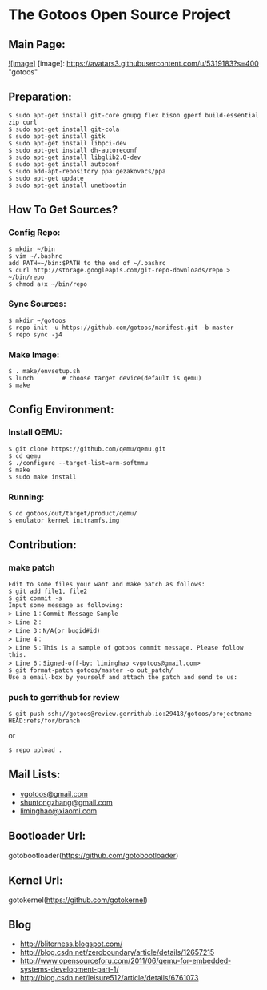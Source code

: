 The Gotoos Open Source Project
================================================================================

Main Page:
--------------------------------------------------------------------------------

[![image]](http://gotoos.strikingly.com)
[image]: https://avatars3.githubusercontent.com/u/5319183?s=400 "gotoos"

Preparation:
--------------------------------------------------------------------------------

```
$ sudo apt-get install git-core gnupg flex bison gperf build-essential zip curl
$ sudo apt-get install git-cola
$ sudo apt-get install gitk
$ sudo apt-get install libpci-dev
$ sudo apt-get install dh-autoreconf
$ sudo apt-get install libglib2.0-dev
$ sudo apt-get install autoconf
$ sudo add-apt-repository ppa:gezakovacs/ppa
$ sudo apt-get update
$ sudo apt-get install unetbootin
```

How To Get Sources?
--------------------------------------------------------------------------------

### Config Repo:

```
$ mkdir ~/bin
$ vim ~/.bashrc
add PATH=~/bin:$PATH to the end of ~/.bashrc
$ curl http://storage.googleapis.com/git-repo-downloads/repo > ~/bin/repo
$ chmod a+x ~/bin/repo
```

### Sync Sources:

```
$ mkdir ~/gotoos
$ repo init -u https://github.com/gotoos/manifest.git -b master
$ repo sync -j4
```

### Make Image:

```
$ . make/envsetup.sh
$ lunch        # choose target device(default is qemu)
$ make
```

Config Environment:
--------------------------------------------------------------------------------

### Install QEMU:

```
$ git clone https://github.com/qemu/qemu.git
$ cd qemu
$ ./configure --target-list=arm-softmmu
$ make
$ sudo make install
```

### Running:

```
$ cd gotoos/out/target/product/qemu/
$ emulator kernel initramfs.img
```

Contribution:
--------------------------------------------------------------------------------

### make patch

```
Edit to some files your want and make patch as follows:
$ git add file1, file2
$ git commit -s
Input some message as following:
> Line 1：Commit Message Sample
> Line 2：
> Line 3：N/A(or bugid#id)
> Line 4：
> Line 5：This is a sample of gotoos commit message. Please follow this.
> Line 6：Signed-off-by: liminghao <vgotoos@gmail.com>
$ git format-patch gotoos/master -o out_patch/
Use a email-box by yourself and attach the patch and send to us:
```

### push to gerrithub for review

```
$ git push ssh://gotoos@review.gerrithub.io:29418/gotoos/projectname HEAD:refs/for/branch
```

or

```
$ repo upload .
```

Mail Lists:
--------------------------------------------------------------------------------
* <vgotoos@gmail.com>
* <shuntongzhang@gmail.com>
* <liminghao@xiaomi.com>

Bootloader Url:
--------------------------------------------------------------------------------
gotobootloader(https://github.com/gotobootloader)

Kernel Url:
--------------------------------------------------------------------------------
gotokernel(https://github.com/gotokernel)

Blog
--------------------------------------------------------------------------------
* http://bliterness.blogspot.com/
* http://blog.csdn.net/zeroboundary/article/details/12657215
* http://www.opensourceforu.com/2011/06/qemu-for-embedded-systems-development-part-1/
* http://blog.csdn.net/leisure512/article/details/6761073